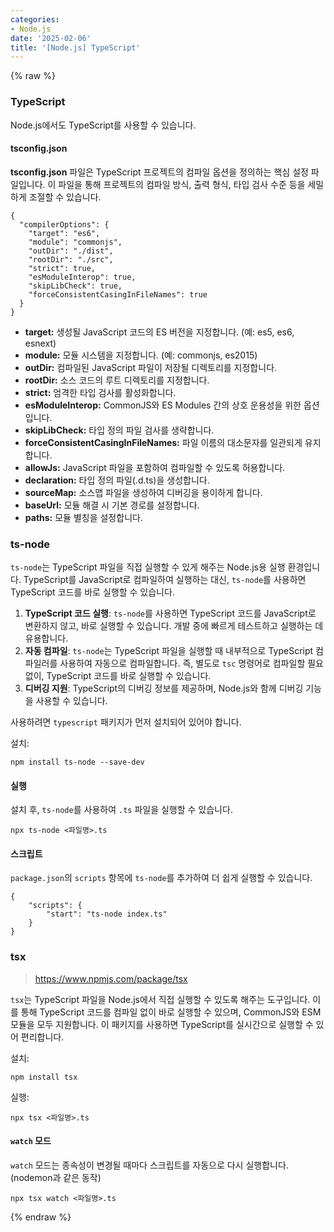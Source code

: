 ```yaml
---
categories:
- Node.js
date: '2025-02-06'
title: '[Node.js] TypeScript'
---
```


{% raw %}
### TypeScript
Node.js에서도 TypeScript를 사용할 수 있습니다.

#### tsconfig.json
**tsconfig.json** 파일은 TypeScript 프로젝트의 컴파일 옵션을 정의하는 핵심 설정 파일입니다. 이 파일을 통해 프로젝트의 컴파일 방식, 출력 형식, 타입 검사 수준 등을 세밀하게 조절할 수 있습니다.

```
{
  "compilerOptions": {
    "target": "es6",
    "module": "commonjs",
    "outDir": "./dist",
    "rootDir": "./src",
    "strict": true,
    "esModuleInterop": true,
    "skipLibCheck": true,
    "forceConsistentCasingInFileNames": true
  }
}
```

- **target:** 생성될 JavaScript 코드의 ES 버전을 지정합니다. (예: es5, es6, esnext)
- **module:** 모듈 시스템을 지정합니다. (예: commonjs, es2015)
- **outDir:** 컴파일된 JavaScript 파일이 저장될 디렉토리를 지정합니다.
- **rootDir:** 소스 코드의 루트 디렉토리를 지정합니다.
- **strict:** 엄격한 타입 검사를 활성화합니다.
- **esModuleInterop:** CommonJS와 ES Modules 간의 상호 운용성을 위한 옵션입니다.
- **skipLibCheck:** 타입 정의 파일 검사를 생략합니다.
- **forceConsistentCasingInFileNames:** 파일 이름의 대소문자를 일관되게 유지합니다.
- **allowJs:** JavaScript 파일을 포함하여 컴파일할 수 있도록 허용합니다.
- **declaration:** 타입 정의 파일(.d.ts)을 생성합니다.
- **sourceMap:** 소스맵 파일을 생성하여 디버깅을 용이하게 합니다.
- **baseUrl:** 모듈 해결 시 기본 경로를 설정합니다.
- **paths:** 모듈 별칭을 설정합니다.

### ts-node
`ts-node`는 TypeScript 파일을 직접 실행할 수 있게 해주는 Node.js용 실행 환경입니다. TypeScript를 JavaScript로 컴파일하여 실행하는 대신, `ts-node`를 사용하면 TypeScript 코드를 바로 실행할 수 있습니다.

1. **TypeScript 코드 실행**: `ts-node`를 사용하면 TypeScript 코드를 JavaScript로 변환하지 않고, 바로 실행할 수 있습니다. 개발 중에 빠르게 테스트하고 실행하는 데 유용합니다.
2. **자동 컴파일**: `ts-node`는 TypeScript 파일을 실행할 때 내부적으로 TypeScript 컴파일러를 사용하여 자동으로 컴파일합니다. 즉, 별도로 `tsc` 명령어로 컴파일할 필요 없이, TypeScript 코드를 바로 실행할 수 있습니다.
3. **디버깅 지원**: TypeScript의 디버깅 정보를 제공하며, Node.js와 함께 디버깅 기능을 사용할 수 있습니다.
    
사용하려면 `typescript` 패키지가 먼저 설치되어 있어야 합니다.

설치:
```
npm install ts-node --save-dev
```

#### 실행
설치 후, `ts-node`를 사용하여 `.ts` 파일을 실행할 수 있습니다.
```
npx ts-node <파일명>.ts
```

#### 스크립트
`package.json`의 `scripts` 항목에 `ts-node`를 추가하여 더 쉽게 실행할 수 있습니다.

```
{
	"scripts": {
		"start": "ts-node index.ts"
	}
}
```

### tsx
> https://www.npmjs.com/package/tsx<br>

`tsx`는 TypeScript 파일을 Node.js에서 직접 실행할 수 있도록 해주는 도구입니다. 이를 통해 TypeScript 코드를 컴파일 없이 바로 실행할 수 있으며, CommonJS와 ESM 모듈을 모두 지원합니다. 이 패키지를 사용하면 TypeScript를 실시간으로 실행할 수 있어 편리합니다.

설치:
```
npm install tsx
```

실행:
```
npx tsx <파일명>.ts
```

#### `watch` 모드
`watch` 모드는 종속성이 변경될 때마다 스크립트를 자동으로 다시 실행합니다. (nodemon과 같은 동작)

```
npx tsx watch <파일명>.ts
```
{% endraw %}